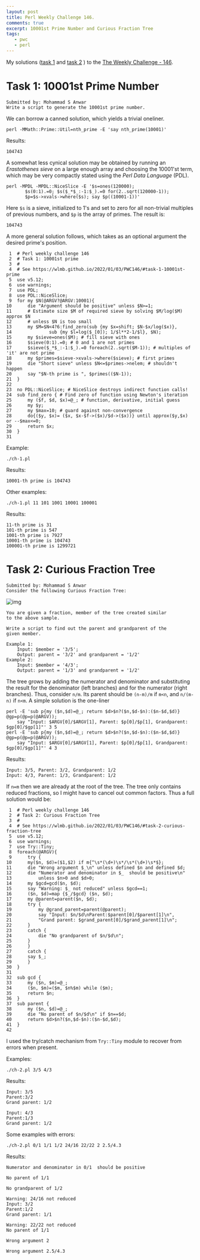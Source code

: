 ```yaml
---
layout: post
title: Perl Weekly Challenge 146.
comments: true
excerpt: 10001st Prime Number and Curious Fraction Tree
tags:
   - pwc
   - perl
---
```


My solutions
([task 1](https://github.com/wlmb/perlweeklychallenge-club/blob/master/challenge-146/wlmb/perl/ch-1.pl)
and
[task 2](https://github.com/wlmb/perlweeklychallenge-club/blob/master/challenge-146/wlmb/perl/ch-2.pl)
)
to the  [The Weekly Challenge - 146](https://theweeklychallenge.org/blog/perl-weekly-challenge-146).


# Task 1: 10001st Prime Number

    Submitted by: Mohammad S Anwar
    Write a script to generate the 10001st prime number.

We can borrow a canned solution, which yields a trivial oneliner.

    perl -MMath::Prime::Util=nth_prime -E 'say nth_prime(10001)'

Results:

    104743

A somewhat less cynical solution may be obtained by running an
*Erastothenes sieve* on a large enough array and choosing the
10001'st term, which may be very compactly stated using
the *Perl Data Language* (PDL).

    perl -MPDL -MPDL::NiceSlice -E '$s=ones(120000);
           $s(0:1).=0; $s($_*$_:-1:$_).=0 for(2..sqrt(120000-1));
           $p=$s->xvals->where($s); say $p((10001-1))'

Here `$s` is a sieve, initialized to 1's and set to zero for
all non-trivial multiples of previous numbers, and `$p` is the
array of primes. The result is:

    104743

A more general solution follows, which takes as an optional
argument the desired prime's position.

     1  # Perl weekly challenge 146
     2  # Task 1: 10001st prime
     3  #
     4  # See https://wlmb.github.io/2022/01/03/PWC146/#task-1-10001st-prime
     5  use v5.12;
     6  use warnings;
     7  use PDL;
     8  use PDL::NiceSlice;
     9  for my $N(@ARGV?@ARGV:10001){
    10      die "Argument should be positive" unless $N>=1;
    11      # Estimate size $M of required sieve by solving $M/log($M) approx $N
    12      # unless $N is too small
    13      my $M=$N<4?6:find_zero(sub {my $x=shift; $N-$x/log($x)},
    14  			sub {my $l=log($_[0]); 1/$l**2-1/$l}, $N);
    15      my $sieve=ones($M); # fill sieve with ones
    16      $sieve(0:1).=0; # 0 and 1 are not primes
    17      $sieve($_*$_:-1:$_).=0 foreach(2..sqrt($M-1)); # multiples of 'it' are not prime
    18      my $primes=$sieve->xvals->where($sieve); # first primes
    19      die "Short sieve" unless $N<=$primes->nelem; # shouldn't happen
    20      say "$N-th prime is ", $primes(($N-1));
    21  }
    22
    23  no PDL::NiceSlice; # NiceSlice destroys indirect function calls!
    24  sub find_zero { # Find zero of function using Newton's iteration
    25      my ($f, $d, $x)=@_; # function, derivative, initial guess
    26      my $y;
    27      my $max=10; # guard against non-convergence
    28      do{($y, $x)= ($x, $x-$f->($x)/$d->($x))} until approx($y,$x) or --$max<=0;
    29      return $x;
    30  }
    31

Example:

    ./ch-1.pl

Results:

    10001-th prime is 104743

Other examples:

    ./ch-1.pl 11 101 1001 10001 100001

Results:

    11-th prime is 31
    101-th prime is 547
    1001-th prime is 7927
    10001-th prime is 104743
    100001-th prime is 1299721


# Task 2: Curious Fraction Tree

    Submitted by: Mohammad S Anwar
    Consider the following Curious Fraction Tree:

![img](/assets/image/20220103curiousFractionTree.png)

    You are given a fraction, member of the tree created similar
    to the above sample.

    Write a script to find out the parent and grandparent of the
    given member.

    Example 1:
        Input: $member = '3/5';
        Output: parent = '3/2' and grandparent = '1/2'
    Example 2:
        Input: $member = '4/3';
        Output: parent = '1/3' and grandparent = '1/2'

The tree grows by adding the numerator and denominator and
substituting the result for the denominator (left branches)
and for the numerator (right branches). Thus, consider
`n/m`. Its parent should be `(n-m)/m` if `m<n`, and `n/(m-n)`
if `n<m`. A simple solution is the one-liner

    perl -E 'sub p{my ($n,$d)=@_; return $d>$n?($n,$d-$n):($n-$d,$d)} @gp=p(@p=p(@ARGV));
        say "Input: $ARGV[0]/$ARGV[1], Parent: $p[0]/$p[1], Grandparent: $gp[0]/$gp[1]"' 3 5
    perl -E 'sub p{my ($n,$d)=@_; return $d>$n?($n,$d-$n):($n-$d,$d)} @gp=p(@p=p(@ARGV));
        say "Input: $ARGV[0]/$ARGV[1], Parent: $p[0]/$p[1], Grandparent: $gp[0]/$gp[1]"' 4 3

Results:

    Input: 3/5, Parent: 3/2, Grandparent: 1/2
    Input: 4/3, Parent: 1/3, Grandparent: 1/2

If `n=m` then we are already at the root of the
tree. The tree only contains reduced fractions, so I might
have to cancel out common factors. Thus a full solution would
be:

     1  # Perl weekly challenge 146
     2  # Task 2: Curious Fraction Tree
     3  #
     4  # See https://wlmb.github.io/2022/01/03/PWC146/#task-2-curious-fraction-tree
     5  use v5.12;
     6  use warnings;
     7  use Try::Tiny;
     8  foreach(@ARGV){
     9      try {
    10  	my($n, $d)=($1,$2) if m{^\s*(\d+)\s*/\s*(\d+)\s*$};
    11  	die "Wrong argument $_\n" unless defined $n and defined $d;
    12  	die "Numerator and denominator in $_  should be positive\n"
    13  	    unless $n>0 and $d>0;
    14  	my $gcd=gcd($n, $d);
    15  	say "Warning: $_ not reduced" unless $gcd==1;
    16  	($n, $d)=map {$_/$gcd} ($n, $d);
    17  	my @parent=parent($n, $d);
    18  	try {
    19  	    my @grand_parent=parent(@parent);
    20  	    say "Input: $n/$d\nParent:$parent[0]/$parent[1]\n",
    21  		"Grand parent: $grand_parent[0]/$grand_parent[1]\n";
    22  	}
    23  	catch {
    24  	    die "No grandparent of $n/$d\n";
    25  	}
    26      }
    27      catch {
    28  	say $_;
    29      }
    30  }
    31
    32  sub gcd {
    33      my ($n, $m)=@_;
    34      ($n, $m)=($m, $n%$m) while ($m);
    35      return $n;
    36  }
    37  sub parent {
    38      my ($n, $d)=@_;
    39      die "No parent of $n/$d\n" if $n==$d;
    40      return $d>$n?($n,$d-$n):($n-$d,$d);
    41  }
    42

I used the try/catch mechanism from `Try::Tiny` module to
recover from errors when present.

Examples:

    ./ch-2.pl 3/5 4/3

Results:

    Input: 3/5
    Parent:3/2
    Grand parent: 1/2

    Input: 4/3
    Parent:1/3
    Grand parent: 1/2

Some examples with errors:

    ./ch-2.pl 0/1 1/1 1/2 24/16 22/22 2 2.5/4.3

Results:

    Numerator and denominator in 0/1  should be positive

    No parent of 1/1

    No grandparent of 1/2

    Warning: 24/16 not reduced
    Input: 3/2
    Parent:1/2
    Grand parent: 1/1

    Warning: 22/22 not reduced
    No parent of 1/1

    Wrong argument 2

    Wrong argument 2.5/4.3
